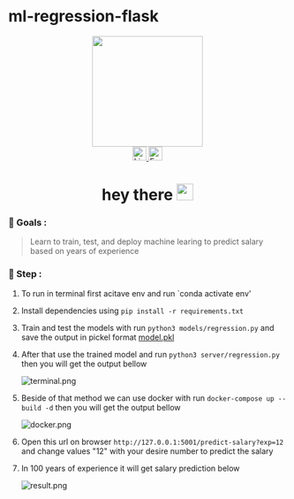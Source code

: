 # ml-regression-flask

<div id="header" align="center">
  <img src="https://media.giphy.com/media/8qrrHSsrK9xpknGVNF/giphy.gif" width="200"/>
</div>

<div id="badges" align="center">
  <a href="https://www.linkedin.com/in/sakabuana31/">
    <img src="https://img.shields.io/badge/LinkedIn-blue?style=for-the-badge&logo=linkedin&logoColor=white" height="25px" alt="LinkedIn Badge"/>
  </a>
  <a href="mailto:sakabuana.pa@gmail.com">
  <img src="https://img.shields.io/badge/-Email-c14438?style=flat-square&logo=Gmail&logoColor=white" height="25px" alt="Email Badge">
  </a>
</div>

<h1 align="center">
  hey there
  <img src="https://media.giphy.com/media/hvRJCLFzcasrR4ia7z/giphy.gif" width="30px"/>
</h1>

### :dart: Goals :
> Learn to train, test, and deploy machine learing to predict salary based on years of experience

### :newspaper: Step :
1. To run in terminal first acitave env and run `conda activate env'
2. Install dependencies using `pip install -r requirements.txt`
3. Train and test the models with run `python3 models/regression.py` and save the output in pickel format [model.pkl](ml-regression-flask/models/pickled/model.pkl)
4. After that use the trained model and run `python3 server/regression.py` then you will get the output bellow

    ![terminal.png](ml-regression-flask/screenshoot/terminal.png)

5. Beside of that method we can use docker with run `docker-compose up --build -d` then you will get the output bellow

    ![docker.png](ml-regression-flask/screenshoot/docker.png)
    
6. Open this url on browser `http://127.0.0.1:5001/predict-salary?exp=12` and change values "12" with your desire number to predict the salary
7. In 100 years of experience it will get salary prediction below

    ![result.png](ml-regression-flask/screenshoot/result.png)